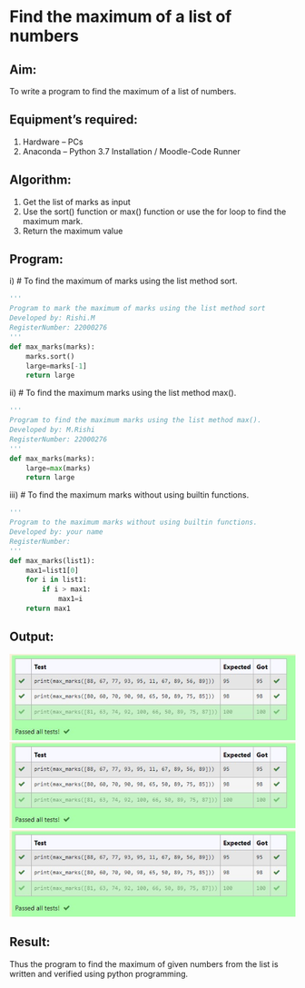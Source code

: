 # Find the maximum of a list of numbers
## Aim:
To write a program to find the maximum of a list of numbers.
## Equipment’s required:
1.	Hardware – PCs
2.	Anaconda – Python 3.7 Installation / Moodle-Code Runner
## Algorithm:
1.	Get the list of marks as input
2.	Use the sort() function or max() function or use the for loop to find the maximum mark.
3.	Return the maximum value
## Program:

i)	# To find the maximum of marks using the list method sort.
```Python
''' 
Program to mark the maximum of marks using the list method sort
Developed by: Rishi.M
RegisterNumber: 22000276
'''
def max_marks(marks):
    marks.sort()
    large=marks[-1]
    return large


```

ii)	# To find the maximum marks using the list method max().
```Python
''' 
Program to find the maximum marks using the list method max().
Developed by: M.Rishi
RegisterNumber: 22000276
'''
def max_marks(marks):
    large=max(marks)
    return large


```

iii) # To find the maximum marks without using builtin functions.
```Python
''' 
Program to the maximum marks without using builtin functions.
Developed by: your name
RegisterNumber: 
'''
def max_marks(list1):
    max1=list1[0]
    for i in list1:
        if i > max1:
            max1=i
    return max1


```


## Output:
![OUTPUT](/1.jpg)
![OUTPUT](/2.jpg)
![OUTPUT](/3.jpg)
## Result:
Thus the program to find the maximum of given numbers from the list is written and verified using python programming.
